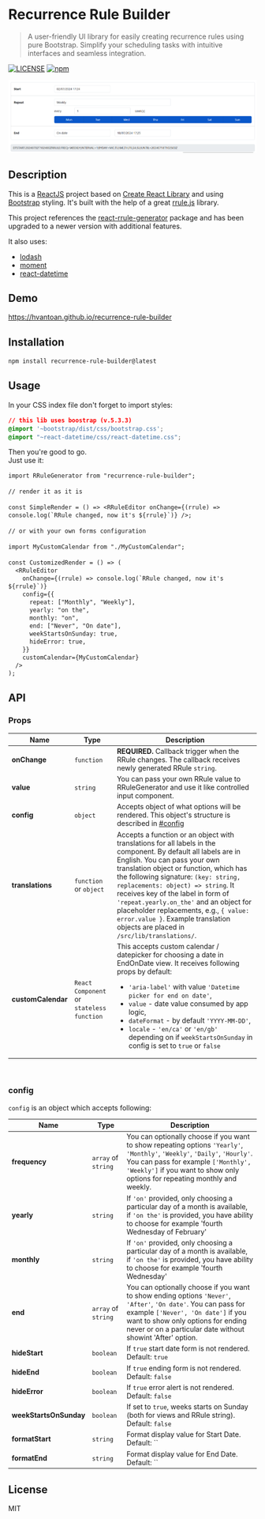 # Recurrence Rule Builder

> A user-friendly UI library for easily creating recurrence rules using pure Bootstrap. Simplify your scheduling tasks with intuitive interfaces and seamless integration.

[![LICENSE](https://img.shields.io/npm/l/express.svg)](LICENSE)
[![npm](https://img.shields.io/npm/dm/localeval.svg)](https://npm-stat.com/charts.html?package=rrule-builder)

![Screenshot](https://raw.githubusercontent.com/hvantoan/recurrence-rule-builder/main/example/public/english-recurrence-rule-builder.png)

## Description

This is a [ReactJS](http://facebook.github.io/react/index.html) project based on [Create React Library](https://github.com/UdiliaInc/create-react-library) and using [Bootstrap](https://github.com/twbs/bootstrap) styling. It's built with the help of a great [rrule.js](https://github.com/jakubroztocil/rrule) library.

This project references the [react-rrule-generator](https://www.npmjs.com/package/react-rrule-generator) package and has been upgraded to a newer version with additional features.

It also uses:

- [lodash](https://github.com/lodash/lodash)
- [moment](https://github.com/moment/moment)
- [react-datetime](https://github.com/YouCanBookMe/react-datetime)

## Demo

https://hvantoan.github.io/recurrence-rule-builder

## Installation

```bash
npm install recurrence-rule-builder@latest
```

## Usage

In your CSS index file don't forget to import styles:

```css
// this lib uses boostrap (v.5.3.3)
@import '~bootstrap/dist/css/bootstrap.css';
@import "~react-datetime/css/react-datetime.css";
```

Then you're good to go.  
Just use it:

```tsx
import RRuleGenerator from "recurrence-rule-builder";

// render it as it is

const SimpleRender = () => <RRuleEditor onChange={(rrule) => console.log(`RRule changed, now it's ${rrule}`)} />;

// or with your own forms configuration

import MyCustomCalendar from "./MyCustomCalendar";

const CustomizedRender = () => (
  <RRuleEditor
    onChange={(rrule) => console.log(`RRule changed, now it's ${rrule}`)}
    config={{
      repeat: ["Monthly", "Weekly"],
      yearly: "on the",
      monthly: "on",
      end: ["Never", "On date"],
      weekStartsOnSunday: true,
      hideError: true,
    }}
    customCalendar={MyCustomCalendar}
  />
);
```

## API

### Props

| Name               | Type                                      | Description                                                                                                                                                                                                                                                                                                                                                                                                                                                                         |
| ------------------ | ----------------------------------------- | ----------------------------------------------------------------------------------------------------------------------------------------------------------------------------------------------------------------------------------------------------------------------------------------------------------------------------------------------------------------------------------------------------------------------------------------------------------------------------------- |
| **onChange**       | `function`                                | <b>REQUIRED.</b> Callback trigger when the RRule changes. The callback receives newly generated RRule `string`.                                                                                                                                                                                                                                                                                                                                                                     |
| **value**          | `string`                                  | You can pass your own RRule value to RRuleGenerator and use it like controlled input component.                                                                                                                                                                                                                                                                                                                                                                                     |
| **config**         | `object`                                  | Accepts object of what options will be rendered. This object's structure is described in [#config](#config)                                                                                                                                                                                                                                                                                                                                                                         |
| **translations**   | `function` or `object`                    | Accepts a function or an object with translations for all labels in the component. By default all labels are in English. You can pass your own translation object or function, which has the following signature: `(key: string, replacements: object) => string`. It receives key of the label in form of `'repeat.yearly.on_the'` and an object for placeholder replacements, e.g., `{ value: error.value }`. Example translation objects are placed in `/src/lib/translations/`. |
| **customCalendar** | `React Component` or `stateless function` | This accepts custom calendar / datepicker for choosing a date in EndOnDate view. It receives following props by default: <ul><li>`'aria-label'` with value `'Datetime picker for end on date'`,</li><li>`value` - date value consumed by app logic, </li><li>`dateFormat` - by default `'YYYY-MM-DD'`, </li><li>`locale` - `'en/ca'` or `'en/gb'` depending on if `weekStartsOnSunday` in config is set to `true` or `false` </li>                                                  |

<br />

### config

`config` is an object which accepts following:

| Name                   | Type                | Description                                                                                                                                                                                                                                               |
| ---------------------- | ------------------- | --------------------------------------------------------------------------------------------------------------------------------------------------------------------------------------------------------------------------------------------------------- |
| **frequency**          | `array` of `string` | You can optionally choose if you want to show repeating options `'Yearly'`, `'Monthly'`, `'Weekly'`, `'Daily'`, `'Hourly'`. You can pass for example `['Monthly', 'Weekly']` if you want to show only options for repeating monthly and weekly.           |
| **yearly**             | `string`            | If `'on'` provided, only choosing a particular day of a month is available, if `'on the'` is provided, you have ability to choose for example 'fourth Wednesday of February'                                                                              |
| **monthly**            | `string`            | If `'on'` provided, only choosing a particular day of a month is available, if `'on the'` is provided, you have ability to choose for example 'fourth Wednesday'                                                                                          |
| **end**                | `array` of `string` | You can optionally choose if you want to show ending options `'Never'`, `'After'`, `'On date'`. You can pass for example `['Never', 'On date']` if you want to show only options for ending never or on a particular date without showint 'After' option. |
| **hideStart**          | `boolean`           | If `true` start date form is not rendered. Default: `true`                                                                                                                                                                                                |
| **hideEnd**            | `boolean`           | If `true` ending form is not rendered. Default: `false`                                                                                                                                                                                                   |
| **hideError**          | `boolean`           | If `true` error alert is not rendered. Default: `false`                                                                                                                                                                                                   |
| **weekStartsOnSunday** | `boolean`           | If set to `true`, weeks starts on Sunday (both for views and RRule string). Default: `false`                                                                                                                                                              |
| **formatStart**        | `string`            | Format display value for Start Date. Default: ``                                                                                                                                                                                                          |
| **formatEnd**          | `string`            | Format display value for End Date. Default: ``                                                                                                                                                                                                            |

## License

MIT
